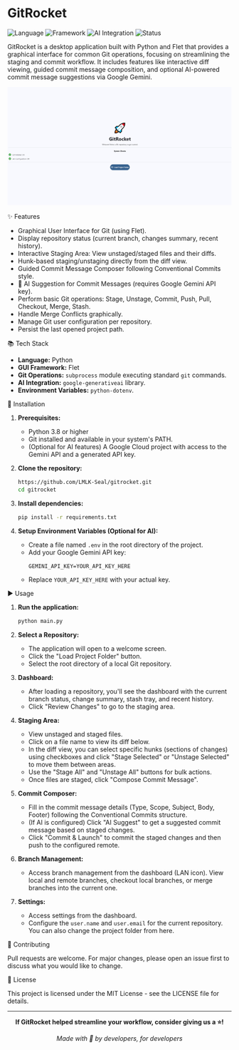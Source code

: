 # GitRocket

![Language](https://img.shields.io/badge/language-Python-blue.svg)
![Framework](https://img.shields.io/badge/framework-Flet-yellowgreen.svg)
![AI Integration](https://img.shields.io/badge/AI-Gemini-orange.svg)
![Status](https://img.shields.io/badge/status-In%20Development-red.svg)

GitRocket is a desktop application built with Python and Flet that provides a graphical interface for common Git operations, focusing on streamlining the staging and commit workflow. It includes features like interactive diff viewing, guided commit message composition, and optional AI-powered commit message suggestions via Google Gemini.

![LLModel Chat Demo](https://raw.githubusercontent.com/LMLK-seal/GitRocket/refs/heads/main/Example.gif)

✨ Features

*   Graphical User Interface for Git (using Flet).
*   Display repository status (current branch, changes summary, recent history).
*   Interactive Staging Area: View unstaged/staged files and their diffs.
*   Hunk-based staging/unstaging directly from the diff view.
*   Guided Commit Message Composer following Conventional Commits style.
*   🤖 AI Suggestion for Commit Messages (requires Google Gemini API key).
*   Perform basic Git operations: Stage, Unstage, Commit, Push, Pull, Checkout, Merge, Stash.
*   Handle Merge Conflicts graphically.
*   Manage Git user configuration per repository.
*   Persist the last opened project path.

📚 Tech Stack

*   **Language:** Python
*   **GUI Framework:** Flet
*   **Git Operations:** `subprocess` module executing standard `git` commands.
*   **AI Integration:** `google-generativeai` library.
*   **Environment Variables:** `python-dotenv`.

🚀 Installation

1.  **Prerequisites:**
    *   Python 3.8 or higher
    *   Git installed and available in your system's PATH.
    *   (Optional for AI features) A Google Cloud project with access to the Gemini API and a generated API key.

2.  **Clone the repository:**
    ```bash
    https://github.com/LMLK-Seal/gitrocket.git
    cd gitrocket
    ```

3.  **Install dependencies:**
    ```bash
    pip install -r requirements.txt
    ```

4.  **Setup Environment Variables (Optional for AI):**
    *   Create a file named `.env` in the root directory of the project.
    *   Add your Google Gemini API key:
        ```env
        GEMINI_API_KEY=YOUR_API_KEY_HERE
        ```
    *   Replace `YOUR_API_KEY_HERE` with your actual key.

▶️ Usage

1.  **Run the application:**
    ```bash
    python main.py
    ```

2.  **Select a Repository:**
    *   The application will open to a welcome screen.
    *   Click the "Load Project Folder" button.
    *   Select the root directory of a local Git repository.

3.  **Dashboard:**
    *   After loading a repository, you'll see the dashboard with the current branch status, change summary, stash tray, and recent history.
    *   Click "Review Changes" to go to the staging area.

4.  **Staging Area:**
    *   View unstaged and staged files.
    *   Click on a file name to view its diff below.
    *   In the diff view, you can select specific hunks (sections of changes) using checkboxes and click "Stage Selected" or "Unstage Selected" to move them between areas.
    *   Use the "Stage All" and "Unstage All" buttons for bulk actions.
    *   Once files are staged, click "Compose Commit Message".

5.  **Commit Composer:**
    *   Fill in the commit message details (Type, Scope, Subject, Body, Footer) following the Conventional Commits structure.
    *   (If AI is configured) Click "AI Suggest" to get a suggested commit message based on staged changes.
    *   Click "Commit & Launch" to commit the staged changes and then push to the configured remote.

6.  **Branch Management:**
    *   Access branch management from the dashboard (LAN icon). View local and remote branches, checkout local branches, or merge branches into the current one.

7.  **Settings:**
    *   Access settings from the dashboard.
    *   Configure the `user.name` and `user.email` for the current repository. You can also change the project folder from here.

🤝 Contributing

Pull requests are welcome. For major changes, please open an issue first to discuss what you would like to change.

📝 License

This project is licensed under the MIT License - see the LICENSE file for details.

---

<div align="center">
  
**If GitRocket helped streamline your workflow, consider giving us a ⭐!**

*Made with 🤖 by developers, for developers*

</div>
